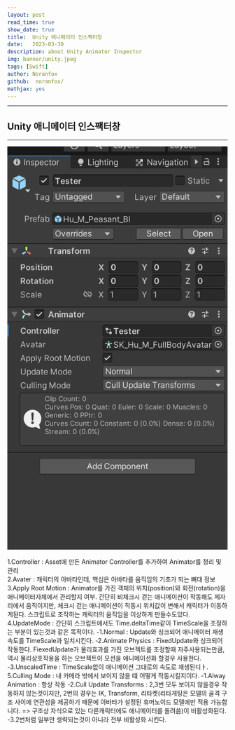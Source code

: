 ```yaml
---
layout: post
read_time: true
show_date: true
title:  Unity 애니메이터 인스팩터창
date:   2023-03-30
description: about Unity Animator Inspector
img: banner/unity.jpeg
tags: [Swift]
author: Noranfox
github:  noranfox/
mathjax: yes
---
```


---
## Unity 애니메이터 인스팩터창
---

![RunCycle](assets/img/posts/UnityAnimator/01.png ) </br>

1.Controller : Asset에 만든 Animator Controller를 추가하여 Animator를 정리 및 관리</br>
2.Avater : 캐릭터의 아바타인데, 핵심은 아바타를 움직임의 기초가 되는 뼈대 정보
3.Apply Root Motion : Animator를 가진 객체의 위치(position)와 회전(rotation)을 애니메이터자체에서 관리할지 여부. 간단히 비체크시 걷는 애니메이션이 작동해도 제자리에서 움직이지만, 체크시 걷는 애니메이션이 작동시 위치값이 변해서 캐릭터가 이동하게된다. 스크립트로 조작하는 캐릭터의 움직임을 이상하게 만들수도있다.
4.UpdateMode : 간단히 스크립트에서도 Time.deltaTime같이  TimeScale을 조정하는 부분이 있는것과 같은 목적이다. 
   -1.Normal :  Update와 싱크되어 애니메이터 재생속도를 TimeScale과 일치시킨다.
   -2.Animate Physics : FixedUpdate와 싱크되어 작동한다. FiexedUpdate가 물리효과를 가진 오브젝트를 조정할때 자주사용되는만큼, 역시 물리상호작용을 하는 오브젝트이 모션을 애니메이션화 할경우 사용한다.
   -3.UnscaledTime : TimeScale없이 애니메이션 그대로의 속도로 재생된디ㅏ. 
5.Culling Mode : 내 카메라 밖에서 보이지 않을 떄 어떻게 작동시킬지이다.
   -1.Alway Animation : 항상 작동
   -2.Cull Update Transforms : 2,3번 모두 보이지 않을경우 작동하지 않는것이지만, 2번의 경우는 IK, Transform, 리타켓(리타게팅은 모델의 골격 구조 사이에 연관성을 제공하기 때문에 아바타가 설정된 휴머노이드 모델에만 적용 가능합니다. => 구조상 자식으로 있는 다른캐릭터에도 애니메이터를 돌려씀)이 비활성화된다.
   -3.2번처럼 일부만 생략되는것이 아니라 전부 비활성화 시킨다.